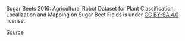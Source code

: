 Sugar Beets 2016: Agricultural Robot Dataset for Plant Classification, Localization and Mapping on Sugar Beet Fields is under [CC BY-SA 4.0](https://creativecommons.org/licenses/by-sa/4.0/legalcode) license.

[Source](https://www.ipb.uni-bonn.de/data/sugarbeets2016/)